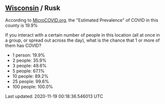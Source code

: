 
## [Wisconsin](/united-states/wisconsin) / Rusk

According to [MicroCOVID.org](http://microcovid.org),
the "Estimated Prevalence" of COVID in this county is 19.9%

If you interact with a certain number of people in this location
(all at once in a group, or spread out across the day), what is the chance that
1 or more of them has COVID?

- 1 person: 19.9%
- 2 people: 35.9%
- 3 people: 48.6%
- 5 people: 67.1%
- 10 people: 89.2%
- 25 people: 99.6%
- 100 people: 100.0%

Last updated: 2020-11-19 00:18:36.546013 UTC
